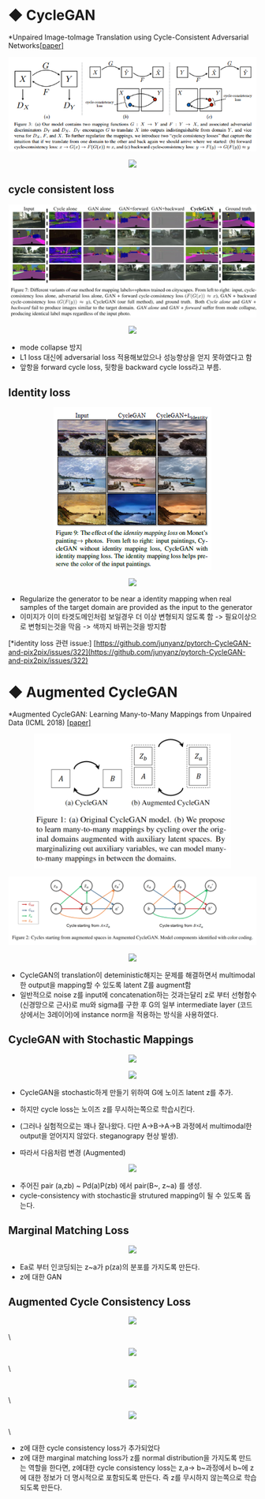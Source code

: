 # ◆  CycleGAN
*Unpaired Image-toImage Translation using Cycle-Consistent Adversarial Networks[[paper]](https://arxiv.org/pdf/1703.10593.pdf)

<p align="center">
<img src="https://raw.githubusercontent.com/ppooiiuuyh/Survey_img2img_effects_of_losses/master/assets/cyclegan.png">
</p>


<p align="center">
<img src="https://latex.codecogs.com/gif.latex?L(G,F,D_X,D_Y)&space;=&space;L_{GAN}(G,D_Y,X,Y)&space;&plus;&space;L_{GAN}(F,D_X,Y,X)&space;&plus;&space;\lambda&space;L_{cyc}(G,F)">
</p>

  
  
## cycle consistent loss
<p align="center">
<img src="https://raw.githubusercontent.com/ppooiiuuyh/Survey_img2img_effects_of_losses/master/assets/cyclegan_comprisons.png">
</p>

<p align="center">
<img src="https://latex.codecogs.com/gif.latex?L_{cyc}(G,F)=&space;\mathbb{E}_{x&space;\sim&space;P_{data}(x))}[||F(G(x))-x||_1]&space;&plus;&space;\mathbb{E}_{y&space;\sim&space;P_{data}(y))}[||G(F(x))-y||_1]">
</p>



* mode collapse 방지
* L1 loss 대신에 adversarial loss 적용해보았으나 성능향상을 얻지 못하였다고 함
* 앞항을 forward cycle loss, 뒷항을 backward cycle loss라고 부름. 


  
  
## Identity loss

<p align="center">
<img src="https://raw.githubusercontent.com/ppooiiuuyh/Survey_img2img_effects_of_losses/master/assets/cyclegan_identityloss.PNG">
</p>

<p align="center">
<img src="https://latex.codecogs.com/gif.latex?L_{identity}(G,F)&space;=&space;\mathbb{E}_{y\sim&space;P_{data(y)}}[||G(y)-y||_1]&space;&plus;&space;\mathbb{E}_{x&space;\sim&space;P{data(X)}}[||F(x)-x||_1]">
</p>

* Regularize the generator to be near a identity mapping when real samples of the target domain are provided as the input to the generator
* 이미지가 이미 타겟도메인처럼 보일경우 더 이상 변형되지 않도록 함 -> 필요이상으로 변형되는것을 막음 -> 색까지 바뀌는것을 방지함

[*identity loss 관련 issue:] [https://github.com/junyanz/pytorch-CycleGAN-and-pix2pix/issues/322](https://github.com/junyanz/pytorch-CycleGAN-and-pix2pix/issues/322)


# ◆ Augmented CycleGAN
*Augmented CycleGAN: Learning Many-to-Many Mappings from Unpaired Data (ICML 2018) [[paper]](https://arxiv.org/pdf/1802.10151.pdf)
<p align="center">
<img src="https://raw.githubusercontent.com/ppooiiuuyh/Survey_img2img_effects_of_losses/master/assets/augcyclegan2.PNG" width="400">
</p>

<p align="center">
<img src="https://raw.githubusercontent.com/ppooiiuuyh/Survey_img2img_effects_of_losses/master/assets/augcyclegan.PNG">
</p>


<p align="center">
<img src="https://latex.codecogs.com/gif.latex?L_{A&space;\times&space;Z_b&space;\rightarrow&space;B&space;\times&space;Z_a}&space;=&space;L_{GAN}^B(D_B,G_{AB})&space;&plus;&space;L_{GAN}^{Z_a}(D_{Z_a},E_A,G_{AB})&space;&plus;&space;\gamma_1&space;L_{CYC}^A(G_AB,G_BA,E_A)&plus;\gamma_2&space;L_{CYC}^{Z_b}(G_{AB},E_B)">
</p>


* CycleGAN의 translation이 deteministic해지는 문제를 해결하면서 multimodal한 output을 mapping할 수 있도록 latent Z를 augment함
* 일반적으로 noise z를 input에 concatenation하는 것과는달리 z로 부터 선형함수(신경망으로 근사)로 mu와 sigma를 구한 후 G의 일부 intermediate layer (코드상에서는 3레이어)에 instance norm을 적용하는 방식을 사용하였다.

## CycleGAN with Stochastic Mappings
<p align="center">
<img src="https://latex.codecogs.com/gif.latex?L_{GAN}^B(G_{AB},D_B)&space;=&space;\mathbb{E}_{b&space;\sim&space;P_d(b)}[logD_B(b)]&plus;\mathbb{E}_{a&space;\sim&space;P_d(a),z&space;\sim&space;p(z)}[log(1-D_(G_{AB(a,z)}))]">
</p>
<p align="center">
<img src="https://latex.codecogs.com/gif.latex?L_{CYC}^A(G_{AB},G_{BA})&space;=&space;\mathbb{E}_{a&space;\sim&space;P_d(a),z_1,z_2&space;\sim&space;p(z)}||G_{BA}(G_{AB}(a,z_1),z_2))-a||_1">
</p>


* CycleGAN을 stochastic하게 만들기 위하여 G에 노이즈 latent z를 추가.
* 하지만 cycle loss는 노이즈 z를 무시하는쪽으로 학습시킨다.
* (그러나 실험적으로는 꽤나 잘나왔다. 다만 A->B->A->B 과정에서 multimodal한 output을 얻어지지 않았다. steganograpy 현상 발생).


* 따라서 다음처럼 변경 (Augmented)
<p align="center">
<img src="https://latex.codecogs.com/gif.latex?\tilde{b}&space;=&space;G_{AB}(a,z_b),&space;\tilde{z_b}&space;=&space;E_A(a,\tilde{b})">
</p>

* 주어진 pair (a,zb) ~ Pd(a)P(zb) 에서 pair(B~, z~a) 를 생성.
* cycle-consistency with stochastic을 strutured mapping이 될 수 있도록 돕는다.

## Marginal Matching Loss
<p align="center">
<img src="https://latex.codecogs.com/gif.latex?L_{GAN}^{Z_a}(E_A,G_{AB},D_Z_a)&space;=&space;\mathbb{E}_{z_a&space;\sim&space;p(z_a)}[logD_Z_a(z_a)]&space;&plus;&space;\mathbb{E}_{a&space;\sim&space;p_d(a),z_b&space;\sim&space;p(z_b)}[log(1-D_Z_a(\tilde&space;z_a))]">
</p>

* Ea로 부터 인코딩되는 z~a가 p(za)의 분포를 가지도록 만든다.
* z에 대한 GAN

## Augmented Cycle Consistency Loss
<p align="center">
<img src="https://latex.codecogs.com/gif.latex?L_{CYC}^A(G_{AB},G_{BA},E_A)&space;=&space;\mathbb{E}_{a\sim&space;P_{d(a)},&space;z_b&space;\sim&space;p(z_b)}[||a'-a||_1]">
</p>\

<p align="center">
<img src="https://latex.codecogs.com/gif.latex?\tilde&space;b&space;=&space;G_{AB}(a,z_b),&space;\tilde&space;z_a&space;=&space;E_A(a,&space;\tilde&space;b),&space;a'=G_{BA}(\tilde&space;b,&space;\tilde&space;z_a)">
</p>\

<p align="center">
<img src="https://latex.codecogs.com/gif.latex?L_{CYC}^{Z_b}(G_{AB},G_{BA},E_A)=\mathbb{E}_{a&space;\sim&space;P_d(a),z_b\sim&space;P_d(z_b)}||z'_b&space;-&space;z_b||_1">
</p>\


<p align="center">
<img src="https://latex.codecogs.com/gif.latex?\tilde&space;z_b&space;=&space;E_B(a,&space;\tilde&space;b),&space;\tilde&space;b&space;=&space;G_{AB}(a,z_b)">
</p>\

* z에 대한 cycle consistency loss가 추가되었다
* z에 대한 marginal matching loss가 z를 normal distribution을 가지도록 만드는 역할을 한다면, z에대한 cycle consistency loss는 z,a-> b~과정에서 b~에 z에 대한 정보가 더 명시적으로 포함되도록 만든다. 즉 z를 무시하지 않는쪽으로 학습되도록 만든다.

